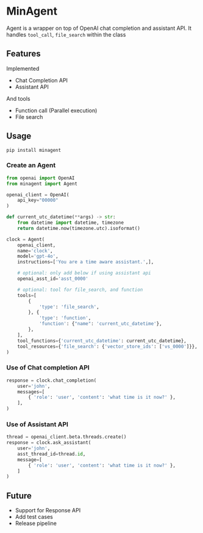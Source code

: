# MinAgent

Agent is a wrapper on top of OpenAI chat completion and assistant API.
It handles `tool_call`, `file_search` within the class

## Features

Implemented

- Chat Completion API
- Assistant API

And tools

- Function call (Parallel execution)
- File search

## Usage

```
pip install minagent
```

### Create an Agent

```python
from openai import OpenAI
from minagent import Agent

openai_client = OpenAI(
    api_key="00000"
)

def current_utc_datetime(**args) -> str:
    from datetime import datetime, timezone
    return datetime.now(timezone.utc).isoformat()

clock = Agent(
    openai_client,
    name='clock',
    model='gpt-4o',
    instructions=['You are a time aware assistant.',],

    # optional: only add below if using assistant api
    openai_asst_id='asst_0000'

    # optional: tool for file_search, and function
    tools=[
        {
            'type': 'file_search',
        }, {
            'type': 'function',
            'function': {"name": 'current_utc_datetime'},
        },
    ],
    tool_functions={'current_utc_datetime': current_utc_datetime},
    tool_resources={'file_search': {'vector_store_ids': ['vs_0000']}},
)
```

### Use of Chat completion API

```python
response = clock.chat_completion(
    user='john',
    messages=[
        { 'role': 'user', 'content': 'what time is it now?' },
    ],
)
```

### Use of Assistant API

```python
thread = openai_client.beta.threads.create()
response = clock.ask_assistant(
    user='john',
    asst_thread_id=thread.id,
    message=[
        { 'role': 'user', 'content': 'what time is it now?' },
    ]
)
```

## Future

- Support for Response API
- Add test cases
- Release pipeline

